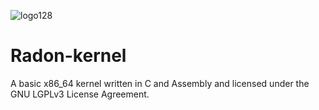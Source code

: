 ![logo128](https://raw.githubusercontent.com/DrHacknik/Radon-kernel/master/data/image/argon-kernel-logo128.png)

# Radon-kernel
A basic x86_64 kernel written in C and Assembly and licensed under the GNU LGPLv3 License Agreement.